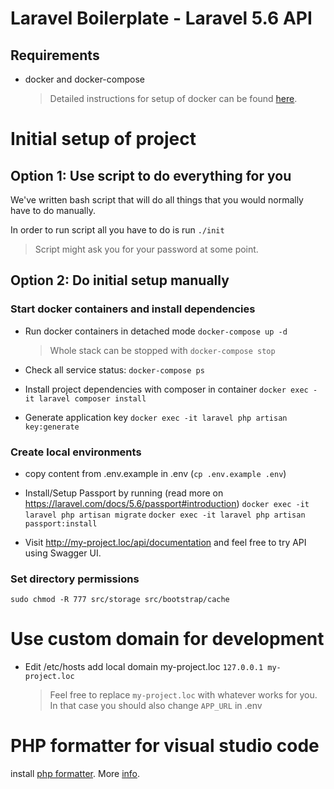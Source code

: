 # Laravel Boilerplate - Laravel 5.6 API

## Requirements

- docker and docker-compose
  > Detailed instructions for setup of docker can be found [here](https://www.docker.com/community-edition).

# Initial setup of project

## Option 1: Use script to do everything for you

We've written bash script that will do all things that you would normally have to do manually.

In order to run script all you have to do is run `./init`

> Script might ask you for your password at some point.

## Option 2: Do initial setup manually

### Start docker containers and install dependencies

- Run docker containers in detached mode
  `docker-compose up -d`

  > Whole stack can be stopped with `docker-compose stop`

- Check all service status:
  `docker-compose ps`

- Install project dependencies with composer in container
  `docker exec -it laravel composer install`

- Generate application key
  `docker exec -it laravel php artisan key:generate`

### Create local environments

- copy content from .env.example in .env (`cp .env.example .env`)

- Install/Setup Passport by running (read more on https://laravel.com/docs/5.6/passport#introduction)
  `docker exec -it laravel php artisan migrate`
  `docker exec -it laravel php artisan passport:install`

- Visit http://my-project.loc/api/documentation and feel free to try API using Swagger UI.

### Set directory permissions

`sudo chmod -R 777 src/storage src/bootstrap/cache`

# Use custom domain for development

- Edit /etc/hosts add local domain my-project.loc
  `127.0.0.1 my-project.loc`
  > Feel free to replace `my-project.loc` with whatever works for you. In that case you should also change `APP_URL` in .env

# PHP formatter for visual studio code

install [php formatter](https://marketplace.visualstudio.com/items?itemName=Sophisticode.php-formatter). More [info](https://github.com/Dickurt/vscode-php-formatter/wiki).
